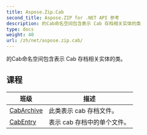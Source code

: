 ```yaml
---
title: Aspose.Zip.Cab
second_title: Aspose.ZIP for .NET API 参考
description: 的Cab命名空间包含表示 Cab 存档相关实体的类
type: docs
weight: 40
url: /zh/net/aspose.zip.cab/
---
```

的Cab命名空间包含表示 Cab 存档相关实体的类。

## 课程

| 班级 | 描述 |
| --- | --- |
| [CabArchive](./cabarchive/) | 此类表示 cab 存档文件。 |
| [CabEntry](./cabentry/) | 表示 cab 存档中的单个文件。 |


